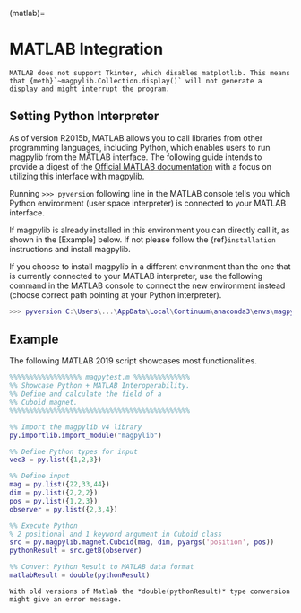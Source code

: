 (matlab)=

# MATLAB Integration

```{note}
MATLAB does not support Tkinter, which disables matplotlib. This means that {meth}`~magpylib.Collection.display()` will not generate a display and might interrupt the program.
```

## Setting Python Interpreter

As of version R2015b, MATLAB allows you to call libraries from other programming languages, including Python, which enables users to run magpylib from the MATLAB interface. The following guide intends to provide a digest of the [Official MATLAB documentation](https://www.mathworks.com/help/matlab/call-python-libraries.html) with a focus on utilizing this interface with magpylib.

Running `>>> pyversion` following line in the MATLAB console tells you which Python environment (user space interpreter) is connected to your MATLAB interface.

If magpylib is already installed in this environment you can directly call it, as shown in the [Example] below. If not please follow the {ref}`installation` instructions and install magpylib.

If you choose to install magpylib in a different environment than the one that is currently connected to your MATLAB interpreter, use the following command in the MATLAB console to connect the new environment instead (choose correct path pointing at your Python interpreter).

```matlab
>>> pyversion C:\Users\...\AppData\Local\Continuum\anaconda3\envs\magpy\python.exe
```

## Example

The following MATLAB 2019 script showcases most functionalities.

```matlab
%%%%%%%%%%%%%%%%%% magpytest.m %%%%%%%%%%%%%%
%% Showcase Python + MATLAB Interoperability.
%% Define and calculate the field of a
%% Cuboid magnet.
%%%%%%%%%%%%%%%%%%%%%%%%%%%%%%%%%%%%%%%%%%%%%

%% Import the magpylib v4 library
py.importlib.import_module("magpylib")

%% Define Python types for input
vec3 = py.list({1,2,3})

%% Define input
mag = py.list({22,33,44})
dim = py.list({2,2,2})
pos = py.list({1,2,3})
observer = py.list({2,3,4})

%% Execute Python
% 2 positional and 1 keyword argument in Cuboid class
src = py.magpylib.magnet.Cuboid(mag, dim, pyargs('position', pos))
pythonResult = src.getB(observer)

%% Convert Python Result to MATLAB data format
matlabResult = double(pythonResult)
```

```{note}
With old versions of Matlab the *double(pythonResult)* type conversion might give an error message.
```
